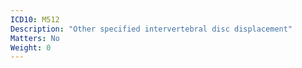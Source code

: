```yaml
---
ICD10: M512
Description: "Other specified intervertebral disc displacement"
Matters: No
Weight: 0
---
```


